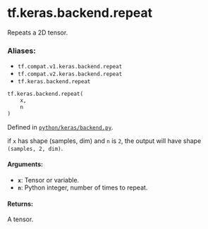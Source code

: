 <div itemscope itemtype="http://developers.google.com/ReferenceObject">
<meta itemprop="name" content="tf.keras.backend.repeat" />
<meta itemprop="path" content="Stable" />
</div>

# tf.keras.backend.repeat

Repeats a 2D tensor.

### Aliases:

* `tf.compat.v1.keras.backend.repeat`
* `tf.compat.v2.keras.backend.repeat`
* `tf.keras.backend.repeat`

``` python
tf.keras.backend.repeat(
    x,
    n
)
```



Defined in [`python/keras/backend.py`](/code/stable/tensorflow/python/keras/backend.py).

<!-- Placeholder for "Used in" -->

if `x` has shape (samples, dim) and `n` is `2`,
the output will have shape `(samples, 2, dim)`.

#### Arguments:


* <b>`x`</b>: Tensor or variable.
* <b>`n`</b>: Python integer, number of times to repeat.


#### Returns:

A tensor.
